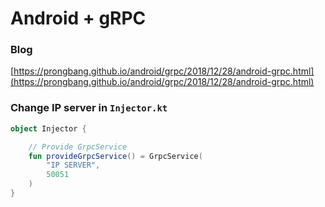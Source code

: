 # Android + gRPC

### Blog 

[https://prongbang.github.io/android/grpc/2018/12/28/android-grpc.html](https://prongbang.github.io/android/grpc/2018/12/28/android-grpc.html)


### Change IP server in `Injector.kt`

```kotlin
object Injector {

    // Provide GrpcService
    fun provideGrpcService() = GrpcService(
        "IP SERVER",
        50051
    )
}
```